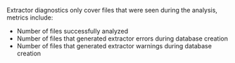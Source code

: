 Extractor diagnostics only cover files that were seen during the analysis, metrics include:

- Number of files successfully analyzed
- Number of files that generated extractor errors during database creation
- Number of files that generated extractor warnings during database creation
